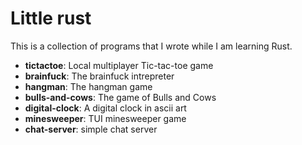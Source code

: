 
# Little rust

This is a collection of programs that I wrote while I am learning Rust.

- **tictactoe**: Local multiplayer Tic-tac-toe game
- **brainfuck**: The brainfuck intrepreter
- **hangman**: The hangman game
- **bulls-and-cows**: The game of Bulls and Cows
- **digital-clock**: A digital clock in ascii art 
- **minesweeper**: TUI minesweeper game
- **chat-server**: simple chat server
